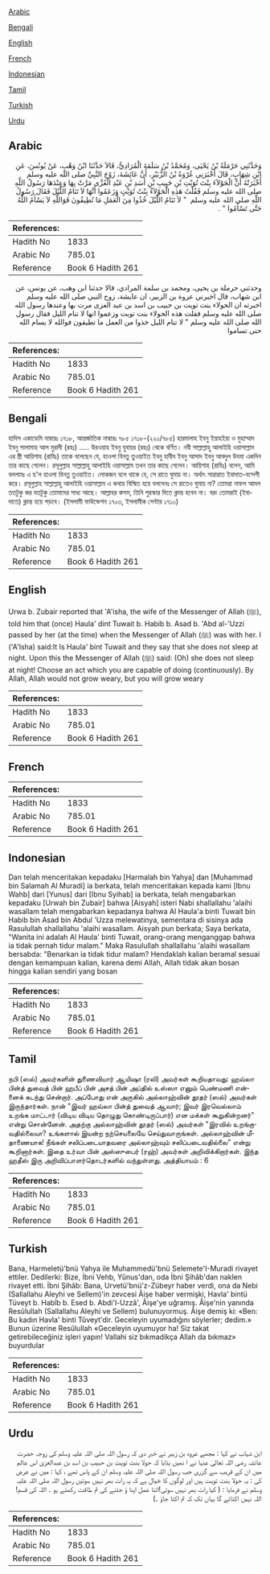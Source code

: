 [Arabic](#arabic)

[Bengali](#bengali)

[English](#english)

[French](#french)

[Indonesian](#indonesian)

[Tamil](#tamil)

[Turkish](#turkish)

[Urdu](#urdu)

## Arabic


<div dir="rtl" lang="ar" style={{fontSize:'larger',backgroundColor:'#f8f9fa',padding:20}}>
وَحَدَّثَنِي حَرْمَلَةُ بْنُ يَحْيَى، وَمُحَمَّدُ بْنُ سَلَمَةَ الْمُرَادِيُّ، قَالاَ حَدَّثَنَا ابْنُ وَهْبٍ، عَنْ يُونُسَ، عَنِ ابْنِ شِهَابٍ، قَالَ أَخْبَرَنِي عُرْوَةُ بْنُ الزُّبَيْرِ، أَنَّ عَائِشَةَ، زَوْجَ النَّبِيِّ صلى الله عليه وسلم أَخْبَرَتْهُ أَنَّ الْحَوْلاَءَ بِنْتَ تُوَيْتِ بْنِ حَبِيبِ بْنِ أَسَدِ بْنِ عَبْدِ الْعُزَّى مَرَّتْ بِهَا وَعِنْدَهَا رَسُولُ اللَّهِ صلى الله عليه وسلم فَقُلْتُ هَذِهِ الْحَوْلاَءُ بِنْتُ تُوَيْتٍ وَزَعَمُوا أَنَّهَا لاَ تَنَامُ اللَّيْلَ فَقَالَ رَسُولُ اللَّهِ صلى الله عليه وسلم ‏ "‏ لاَ تَنَامُ اللَّيْلَ خُذُوا مِنَ الْعَمَلِ مَا تُطِيقُونَ فَوَاللَّهِ لاَ يَسْأَمُ اللَّهُ حَتَّى تَسْأَمُوا ‏"‏ ‏.‏
</div>
<div style={{backgroundColor:'#f8f9fa',padding:20, marginBottom: 10}}><table> <thead> <tr> <th>References:</th> <th></th> </tr> </thead> <tbody><tr><td>Hadith No</td><td>1833</td></tr><tr><td>Arabic No</td><td>785.01</td></tr><tr><td>Reference</td><td>Book 6 Hadith 261</td></tr></tbody></table></div>


<div dir="rtl" lang="ar" style={{fontSize:'larger',backgroundColor:'#f8f9fa',padding:20}}>
وحدثني حرملة بن يحيى، ومحمد بن سلمة المرادي، قالا حدثنا ابن وهب، عن يونس، عن ابن شهاب، قال اخبرني عروة بن الزبير، ان عايشة، زوج النبي صلى الله عليه وسلم اخبرته ان الحولاء بنت تويت بن حبيب بن اسد بن عبد العزى مرت بها وعندها رسول الله صلى الله عليه وسلم فقلت هذه الحولاء بنت تويت وزعموا انها لا تنام الليل فقال رسول الله صلى الله عليه وسلم " لا تنام الليل خذوا من العمل ما تطيقون فوالله لا يسام الله حتى تساموا
</div>
<div style={{backgroundColor:'#f8f9fa',padding:20, marginBottom: 10}}><table> <thead> <tr> <th>References:</th> <th></th> </tr> </thead> <tbody><tr><td>Hadith No</td><td>1833</td></tr><tr><td>Arabic No</td><td>785.01</td></tr><tr><td>Reference</td><td>Book 6 Hadith 261</td></tr></tbody></table></div>

## Bengali


<div dir="ltr" lang="bn" style={{fontSize:'larger',backgroundColor:'#f8f9fa',padding:20}}>
হাদিস একাডেমি নাম্বারঃ ১৭১৮, আন্তর্জাতিক নাম্বারঃ ৭৮৫ ১৭১৮-(২২০/৭৮৫) হারমালাহ ইবনু ইয়াহইয়া ও মুহাম্মাদ ইবনু সালামাহ আল মুরাদী (রহঃ) ..... উরওয়াহ ইবনু যুবায়র (রহঃ) থেকে বর্ণিত। নবী সাল্লাল্লাহু আলাইহি ওয়াসাল্লাম এর স্ত্রী আয়িশাহ (রাযিঃ) তাকে বলেছেন যে, হাওলা বিনতু তুওয়াইত ইবনু হাবীব ইবনু আসাদ ইবনু আবদুল উযযা একদিন তার কাছে গেলেন। রসূলুল্লাহ সাল্লাল্লাহু আলাইহি ওয়াসাল্লাম তখন তার কাছে গেলেন। আয়িশাহ (রাযিঃ) বলেন, আমি বললামঃ এ হ'ল হাওলা বিনতু তুওয়াইত। লোকজন বলে থাকে যে, সে রাতে ঘুমায় না। অর্থাৎ সারারাত ইবাদাত-বন্দেগী করে। রসূলুল্লাহ সাল্লাল্লাহু আলাইহি ওয়াসাল্লাম এ কথায় বিস্মিত হয়ে বললেনঃ সে রাতেও ঘুমায় না? তোমরা নাফল আমল ততটুকু কর যতটুকু তোমাদের সাধ্য আছে। আল্লাহর কসম, তিনি পুরস্কার দিতে ক্লান্ত হবেন না। বরং তোমরাই (ইবাদাতে) ক্লান্ত হয়ে পড়বে। (ইসলামী ফাউন্ডেশন ১৭০৩, ইসলামীক সেন্টার ১৭১০)
</div>
<div style={{backgroundColor:'#f8f9fa',padding:20, marginBottom: 10}}><table> <thead> <tr> <th>References:</th> <th></th> </tr> </thead> <tbody><tr><td>Hadith No</td><td>1833</td></tr><tr><td>Arabic No</td><td>785.01</td></tr><tr><td>Reference</td><td>Book 6 Hadith 261</td></tr></tbody></table></div>

## English


<div dir="ltr" lang="en" style={{fontSize:'larger',backgroundColor:'#f8f9fa',padding:20}}>
Urwa b. Zubair reported that 'A'isha, the wife of the Messenger of Allah (ﷺ), told him that (once) Haula' dint Tuwait b. Habib b. Asad b. 'Abd al-'Uzzi passed by her (at the time) when the Messenger of Allah (ﷺ) was with her. I ('A'Isha) said:It Is Haula' bint Tuwait and they say that she does not sleep at night. Upon this the Messenger of Allah (ﷺ) said: (Oh) she does not sleep at night! Choose an act which you are capable of doing (continuously). By Allah, Allah would not grow weary, but you will grow weary
</div>
<div style={{backgroundColor:'#f8f9fa',padding:20, marginBottom: 10}}><table> <thead> <tr> <th>References:</th> <th></th> </tr> </thead> <tbody><tr><td>Hadith No</td><td>1833</td></tr><tr><td>Arabic No</td><td>785.01</td></tr><tr><td>Reference</td><td>Book 6 Hadith 261</td></tr></tbody></table></div>

## French


<div dir="ltr" lang="fr" style={{fontSize:'larger',backgroundColor:'#f8f9fa',padding:20}}>

</div>
<div style={{backgroundColor:'#f8f9fa',padding:20, marginBottom: 10}}><table> <thead> <tr> <th>References:</th> <th></th> </tr> </thead> <tbody><tr><td>Hadith No</td><td>1833</td></tr><tr><td>Arabic No</td><td>785.01</td></tr><tr><td>Reference</td><td>Book 6 Hadith 261</td></tr></tbody></table></div>

## Indonesian


<div dir="ltr" lang="id" style={{fontSize:'larger',backgroundColor:'#f8f9fa',padding:20}}>
Dan telah menceritakan kepadaku [Harmalah bin Yahya] dan [Muhammad bin Salamah Al Muradi] ia berkata, telah menceritakan kepada kami [Ibnu Wahb] dari [Yunus] dari [Ibnu Syihab] ia berkata, telah mengabarkan kepadaku [Urwah bin Zubair] bahwa [Aisyah] isteri Nabi shallallahu 'alaihi wasallam telah mengabarkan kepadanya bahwa Al Haula'a binti Tuwait bin Habib bin Asad bin Abdul 'Uzza melewatinya, sementara di sisinya ada Rasulullah shallallahu 'alaihi wasallam. Aisyah pun berkata; Saya berkata, "Wanita ini adalah Al Haula' binti Tuwait, orang-orang menganggap bahwa ia tidak pernah tidur malam." Maka Rasulullah shallallahu 'alaihi wasallam bersabda: "Benarkan ia tidak tidur malam? Hendaklah kalian beramal sesuai dengan kemampuan kalian, karena demi Allah, Allah tidak akan bosan hingga kalian sendiri yang bosan
</div>
<div style={{backgroundColor:'#f8f9fa',padding:20, marginBottom: 10}}><table> <thead> <tr> <th>References:</th> <th></th> </tr> </thead> <tbody><tr><td>Hadith No</td><td>1833</td></tr><tr><td>Arabic No</td><td>785.01</td></tr><tr><td>Reference</td><td>Book 6 Hadith 261</td></tr></tbody></table></div>

## Tamil


<div dir="ltr" lang="ta" style={{fontSize:'larger',backgroundColor:'#f8f9fa',padding:20}}>
நபி (ஸல்) அவர்களின் துணைவியார் ஆயிஷா (ரலி) அவர்கள் கூறியதாவது: ஹவ்லா பின்த் துவைத் பின் ஹபீப் பின் அசத் பின் அப்தில் உஸ்ஸா எனும் பெண்மணி என்னைக் கடந்து சென்றார். அப்போது என் அருகில் அல்லாஹ்வின் தூதர் (ஸல்) அவர்கள் இருந்தார்கள். நான் "இவர் ஹவ்லா பின்த் துவைத் ஆவார்; இவர் இரவெல்லாம் உறங்க மாட்டார் (விடிய விடிய தொழுது கொண்டிருப்பார்) என மக்கள் கூறுகின்றனர்" என்று சொன்னேன். அதற்கு அல்லாஹ்வின் தூதர் (ஸல்) அவர்கள் "இரவில் உறங்குவதில்லையா? உங்களால் இயன்ற நற்செயலையே செய்துவாருங்கள். அல்லாஹ்வின் மீதாணையாக! நீங்கள் சலிப்படையாதவரை அல்லாஹ்வும் சலிப்படைவதில்லை" என்று கூறினார்கள். இதை உர்வா பின் அஸ்ஸுபைர் (ரஹ்) அவர்கள் அறிவிக்கிறார்கள். இந்த ஹதீஸ் இரு அறிவிப்பாளர்தொடர்களில் வந்துள்ளது. அத்தியாயம் : 6
</div>
<div style={{backgroundColor:'#f8f9fa',padding:20, marginBottom: 10}}><table> <thead> <tr> <th>References:</th> <th></th> </tr> </thead> <tbody><tr><td>Hadith No</td><td>1833</td></tr><tr><td>Arabic No</td><td>785.01</td></tr><tr><td>Reference</td><td>Book 6 Hadith 261</td></tr></tbody></table></div>

## Turkish


<div dir="ltr" lang="tr" style={{fontSize:'larger',backgroundColor:'#f8f9fa',padding:20}}>
Bana, Harmeletü'bnü Yahya ile Muhammedü'bnü Selemete'I-Muradi rivayet ettiler. Dedilerki: Bize, İbni Vehb, Yûnus'dan, oda İbni Şihâb'dan naklen rivayet etti. İbni Şihâb: Bana, Urvetü'bnü'z-Zübeyr haber verdi, ona da Nebi (Sallallahu Aleyhi ve Sellem)'in zevcesi Âişe haber vermişki, Havla' bintü Tüveyt b. Habîb b. Esed b. Abdi'l-Uzzâ', Âişe'ye uğramış. Âişe'nin yanında Resûlullah (Sallallahu Aleyhi ve Sellem) bulunuyormuş. Âişe demiş ki: «Ben: Bu kadın Havla' binti Tûveyt'dir. Geceleyin uyumadığını söylerler; dedim.» Bunun üzerine Resûlullah «Geceleyin uyumuyor ha! Siz takat getirebileceğiniz işleri yapın! Vallahi siz bıkmadikça Allah da bıkmaz» buyurdular
</div>
<div style={{backgroundColor:'#f8f9fa',padding:20, marginBottom: 10}}><table> <thead> <tr> <th>References:</th> <th></th> </tr> </thead> <tbody><tr><td>Hadith No</td><td>1833</td></tr><tr><td>Arabic No</td><td>785.01</td></tr><tr><td>Reference</td><td>Book 6 Hadith 261</td></tr></tbody></table></div>

## Urdu


<div dir="rtl" lang="ur" style={{fontSize:'larger',backgroundColor:'#f8f9fa',padding:20}}>
ابن شہاب نے کہا : مجھے عروہ بن زبیر نے خبر دی کہ رسول اللہ صلی اللہ علیہ وسلم کی زوجہ حضرت عائشہ رضی اللہ تعالیٰ عنہا نے ا نھیں بتایا کہ حولا بنت تویت بن حبیب بن اسد بن عبدالعزیٰ اس عالم میں ان کے قریب سے گزری جب رسول اللہ صلی اللہ علیہ وسلم ان کے پاس تھے ، کہا : میں نے عرض کی : یہ حولا بنت تویت ہیں اور لوگوں کا خیال ہے کہ یہ رات بھر نہیں سوتیں رسول اللہ صلی اللہ علیہ وسلم نے فرمایا : ( کیا رات بھر نہیں سوتی!اتنا عمل اپنا ؤ جتنے کی تم طاقت رکھتے ہو ۔ اللہ کی قسم!اللہ نہیں اکتائے گا یہاں تک کہ تم اکتا جاؤ ۔)
</div>
<div style={{backgroundColor:'#f8f9fa',padding:20, marginBottom: 10}}><table> <thead> <tr> <th>References:</th> <th></th> </tr> </thead> <tbody><tr><td>Hadith No</td><td>1833</td></tr><tr><td>Arabic No</td><td>785.01</td></tr><tr><td>Reference</td><td>Book 6 Hadith 261</td></tr></tbody></table></div>